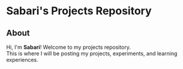 # Sabari's Projects Repository  

## About  
Hi, I'm **Sabari**! Welcome to my projects repository.  
This is where I will be posting my projects, experiments, and learning experiences.  

